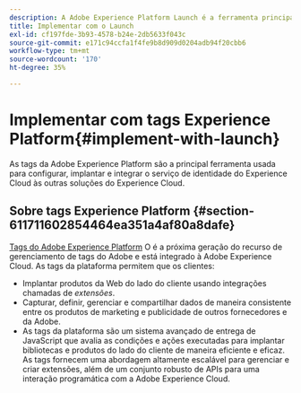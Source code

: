 ```yaml
---
description: A Adobe Experience Platform Launch é a ferramenta principal usada para configurar, implantar e integrar o serviço de identidade da Experience Cloud às outras soluções da Experience Cloud.
title: Implementar com o Launch
exl-id: cf197fde-3b93-4578-b24e-2db5633f043c
source-git-commit: e171c94ccfa1f4fe9b8d909d0204adb94f20cbb6
workflow-type: tm+mt
source-wordcount: '170'
ht-degree: 35%

---
```


# Implementar com tags Experience Platform{#implement-with-launch}

As tags da Adobe Experience Platform são a principal ferramenta usada para configurar, implantar e integrar o serviço de identidade do Experience Cloud às outras soluções do Experience Cloud.

## Sobre tags Experience Platform {#section-611711602854464ea351a4af80a8dafe}

[Tags do Adobe Experience Platform](https://experienceleague.adobe.com/docs/launch/using/home.html?lang=pt-BR) O é a próxima geração do recurso de gerenciamento de tags do Adobe e está integrado à Adobe Experience Cloud. As tags da plataforma permitem que os clientes:

* Implantar produtos da Web do lado do cliente usando integrações chamadas de _extensões_.
* Capturar, definir, gerenciar e compartilhar dados de maneira consistente entre os produtos de marketing e publicidade de outros fornecedores e da Adobe.
* As tags da plataforma são um sistema avançado de entrega de JavaScript que avalia as condições e ações executadas para implantar bibliotecas e produtos do lado do cliente de maneira eficiente e eficaz. As tags fornecem uma abordagem altamente escalável para gerenciar e criar extensões, além de um conjunto robusto de APIs para uma interação programática com a Adobe Experience Cloud.
